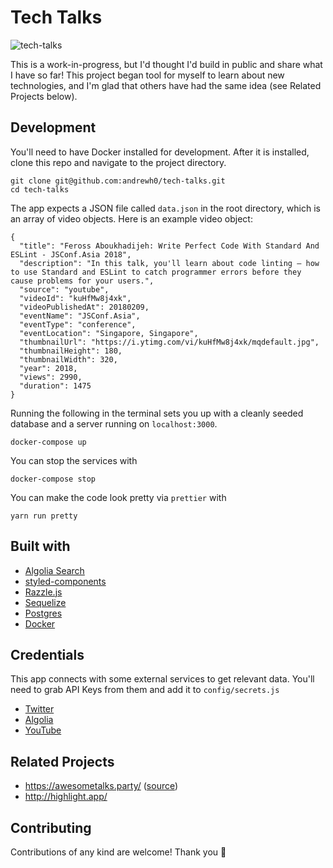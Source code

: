 # Tech Talks

![tech-talks](https://user-images.githubusercontent.com/2905455/40894060-b0cea240-675b-11e8-8b7c-61eb6cab3be0.gif)

This is a work-in-progress, but I'd thought I'd build in public and share what I have so far! This project began tool for myself to learn about new technologies, and I'm glad that others have had the same idea (see Related Projects below).

## Development
You'll need to have Docker installed for development. After it is installed, clone this repo and navigate to the project directory.

```
git clone git@github.com:andrewh0/tech-talks.git
cd tech-talks
```

The app expects a JSON file called `data.json` in the root directory, which is an array of video objects. Here is an example video object:
```
{
  "title": "Feross Aboukhadijeh: Write Perfect Code With Standard And ESLint - JSConf.Asia 2018",
  "description": "In this talk, you'll learn about code linting – how to use Standard and ESLint to catch programmer errors before they cause problems for your users.",
  "source": "youtube",
  "videoId": "kuHfMw8j4xk",
  "videoPublishedAt": 20180209,
  "eventName": "JSConf.Asia",
  "eventType": "conference",
  "eventLocation": "Singapore, Singapore",
  "thumbnailUrl": "https://i.ytimg.com/vi/kuHfMw8j4xk/mqdefault.jpg",
  "thumbnailHeight": 180,
  "thumbnailWidth": 320,
  "year": 2018,
  "views": 2990,
  "duration": 1475
}
```

Running the following in the terminal sets you up with a cleanly seeded database and a server running on `localhost:3000`.

```
docker-compose up
```

You can stop the services with
```
docker-compose stop
```

You can make the code look pretty via `prettier` with
```
yarn run pretty
```

## Built with
- [Algolia Search](https://www.algolia.com/)
- [styled-components](https://www.styled-components.com/)
- [Razzle.js](https://github.com/jaredpalmer/razzle/)
- [Sequelize](http://docs.sequelizejs.com/)
- [Postgres](https://www.postgresql.org/)
- [Docker](https://www.docker.com/)

## Credentials
This app connects with some external services to get relevant data. You'll need to grab API Keys from them and add it to `config/secrets.js`
- [Twitter](https://apps.twitter.com/)
- [Algolia](https://www.algolia.com/manage/applications)
- [YouTube](https://console.cloud.google.com/apis/library/youtube.googleapis.com/)

## Related Projects
- https://awesometalks.party/ ([source](https://github.com/SaraVieira/awesome-talks))
- http://highlight.app/

## Contributing
Contributions of any kind are welcome! Thank you 🙏
